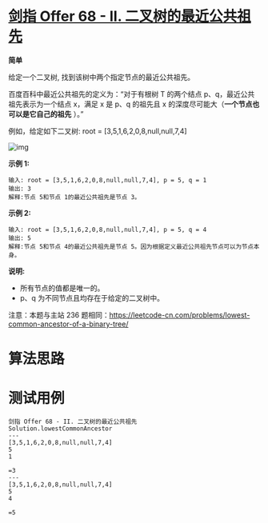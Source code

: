 # [剑指 Offer 68 - II. 二叉树的最近公共祖先][cnTitle]

**简单**

给定一个二叉树, 找到该树中两个指定节点的最近公共祖先。

百度百科中最近公共祖先的定义为：“对于有根树 T 的两个结点 p、q，最近公共祖先表示为一个结点 x，满足 x 是 p、q 的祖先且 x 的深度尽可能大（**一个节点也可以是它自己的祖先** ）。”

例如，给定如下二叉树: root = [3,5,1,6,2,0,8,null,null,7,4]

![img](https://assets.leetcode-cn.com/aliyun-lc-upload/uploads/2018/12/15/binarytree.png)



**示例 1:** 

```
输入: root = [3,5,1,6,2,0,8,null,null,7,4], p = 5, q = 1
输出: 3
解释:节点 5和节点 1的最近公共祖先是节点 3。

```

**示例 2:** 

```
输入: root = [3,5,1,6,2,0,8,null,null,7,4], p = 5, q = 4
输出: 5
解释:节点 5和节点 4的最近公共祖先是节点 5。因为根据定义最近公共祖先节点可以为节点本身。

```



**说明:** 

- 所有节点的值都是唯一的。 
- p、q 为不同节点且均存在于给定的二叉树中。

注意：本题与主站 236 题相同：https://leetcode-cn.com/problems/lowest-common-ancestor-of-a-binary-tree/




# 算法思路

# 测试用例
```
剑指 Offer 68 - II. 二叉树的最近公共祖先
Solution.lowestCommonAncestor
---
[3,5,1,6,2,0,8,null,null,7,4]
5
1

=3
---
[3,5,1,6,2,0,8,null,null,7,4]
5
4

=5
```

[cnTitle]: https://leetcode-cn.com/problems/er-cha-shu-de-zui-jin-gong-gong-zu-xian-lcof/
